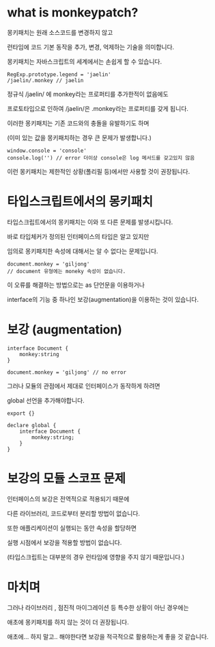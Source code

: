 # what is monkeypatch?

몽키패치는 원래 소스코드를 변경하지 않고

런타임에 코드 기본 동작을 추가, 변경, 억제하는 기술을 의미합니다.

몽키패치는 자바스크립트의 세계에서는 손쉽게 할 수 있습니다.

```tsx
RegExp.prototype.legend = 'jaelin'
/jaelin/.monkey // jaelin
```

정규식 /jaelin/ 에 monkey라는 프로퍼티를 추가한적이 없음에도

프로토타입으로 인하여 /jaelin/은 .monkey라는 프로퍼티를 갖게 됩니다.

이러한 몽키패치는 기존 코드와의 충돌을 유발하기도 하며

(이미 있는 값을 몽키패치하는 경우 큰 문제가 발생합니다.)

```tsx
window.console = 'console'
console.log('') // error 더이상 console은 log 메서드를 갖고있지 않음
```

이런 몽키패치는 제한적인 상황(폴리필 등)에서만 사용할 것이 권장됩니다.

# 타입스크립트에서의 몽키패치

타입스크립트에서의 몽키패치는 이와 또 다른 문제를 발생시킵니다.

바로 타입체커가 정의된 인터페이스의 타입은 알고 있지만

임의로 몽키패치한 속성에 대해서는 알 수 없다는 문제입니다.

```tsx
document.monkey = 'giljong'
// document 유형에는 moneky 속성이 없습니다.
```

이 오류를 해결하는 방법으로는 as 단언문을 이용하거나

interface의 기능 중 하나인 보강(augmentation)을 이용하는 것이 있습니다.

# 보강 (augmentation)


```tsx
interface Document {
    monkey:string
}

document.monkey = 'giljong' // no error
```

그러나 모듈의 관점에서 제대로 인터페이스가 동작하게 하려면 

global 선언을 추가해야합니다.

```tsx
export {}

declare global {
    interface Document {
        monkey:string;
    }
}

```



# 보강의 모듈 스코프 문제

인터페이스의 보강은 전역적으로 적용되기 때문에

다른 라이브러리, 코드로부터 분리할 방법이 없습니다.

또한 애플리케이션이 실행되는 동안 속성을 할당하면

실행 시점에서 보강을 적용할 방법이 없습니다.

(타입스크립트는 대부분의 경우 런타임에 영향을 주지 않기 때문입니다.)



# 마치며

그러나 라이브러리 , 점진적 마이그레이션 등 특수한 상황이 아닌 경우에는

애초에 몽키패치를 하지 않는 것이 더 권장됩니다.

애초에... 하지 말고.. 해야한다면 보강을 적극적으로 활용하는게 좋을 것 같습니다.

